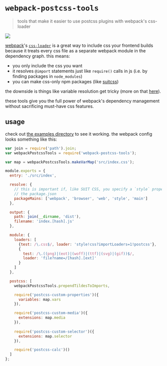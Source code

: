 # `webpack-postcss-tools`

> tools that make it easier to use postcss plugins with webpack's css-loader

<a href="https://travis-ci.org/aaronj1335/webpack-postcss-tools">
  <img src="https://travis-ci.org/aaronj1335/webpack-postcss-tools.svg" />
</a>

[webpack][]'s [`css-loader`][css-loader] is a great way to include css your
frontend builds because it treats every css file as a separate webpack module
in the dependency graph. this means:

- you only include the css you want
- it resolves `@import` statements just like `require()` calls in js (i.e. by
  finding packages in `node_modules`)
- you can make css-only npm packages (like [suitcss][])

the downside is things like variable resolution get tricky (more on that
[here][var-resolution]).

these tools give you the full power of webpack's dependency management without
sacrificing must-have css features.

## usage

check out [the examples directory][] to see it working. the webpack config
looks something like this:

```js
var join = require('path').join;
var webpackPostcssTools = require('webpack-postcss-tools');

var map = webpackPostcssTools.makeVarMap('src/index.css');

module.exports = {
  entry: './src/index',

  resolve: {
    // this is important if, like SUIT CSS, you specify a `style` property in
    // the package.json
    packageMains: ['webpack', 'browser', 'web', 'style', 'main']
  },

  output: {
    path: join(__dirname, 'dist'),
    filename: 'index.[hash].js'
  },

  module: {
    loaders: [
      {test: /\.css$/, loader: 'style!css?importLoaders=1!postcss'},
      {
        test: /\.((png)|(eot)|(woff)|(ttf)|(svg)|(gif))$/,
        loader: 'file?name=/[hash].[ext]'
      }
    ]
  },

  postcss: [
    webpackPostcssTools.prependTildesToImports,

    require('postcss-custom-properties')({
      variables: map.vars
    }),

    require('postcss-custom-media')({
      extensions: map.media
    }),
      
    require('postcss-custom-selector')({
      extensions: map.selector
    }),

    require('postcss-calc')()
  ]
};
```

[webpack]: http://webpack.github.io
[css-loader]: https://github.com/webpack/css-loader
[suitcss]: https://suitcss.github.io
[var-resolution]: https://github.com/aaronj1335/rework-webpack-loader#why-not-just-chain-plugins-together
[the examples directory]: https://github.com/aaronj1335/webpack-postcss-tools/tree/master/example
